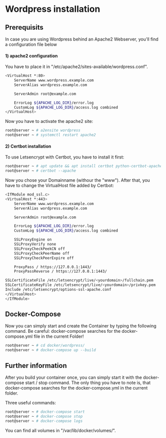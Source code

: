 # Wordpress installation

## Prerequisits
In case you are using Wordpress behind an Apache2 Webserver, you'll find a configuration file below

#### 1) apache2 configuration
You have to place it in "/etc/apache2/sites-available/wordpress.conf".

```bash
<VirtualHost *:80>
    ServerName www.wordpress.example.com
    ServerAlias wordpress.example.com

    ServerAdmin root@example.com

    ErrorLog ${APACHE_LOG_DIR}/error.log
    CustomLog ${APACHE_LOG_DIR}/access.log combined
</VirtualHost>
```

Now you have to activate the apache2 site:

```bash
root@server ~ # a2ensite wordpress
root@server ~ # systemctl restart apache2
```

#### 2) Certbot installation
To use Letsencrypt with Certbot, you have to install it first:

```bash
root@server ~ # apt update && apt install certbot python-certbot-apache
root@server ~ # certbot --apache
```

Now you chose your Domainname (withour the "www").
After that, you have to change the VirtualHost file added by Certbot:

```bash
<IfModule mod_ssl.c>
<VirtualHost *:443>
    ServerName www.wordpress.example.com
    ServerAlias wordpress.example.com

    ServerAdmin root@example.com

    ErrorLog ${APACHE_LOG_DIR}/error.log
    CustomLog ${APACHE_LOG_DIR}/access.log combined

    SSLProxyEngine on
    SSLProxyVerify none
    SSLProxyCheckPeekCN off
    SSLProxyCheckPeerName off
    SSLProxyCheckPeerExpire off

    ProxyPass / https://127.0.0.1:1443/
    ProxyPassReverse / https://127.0.0.1:1443/

SSLCertificateFile /etc/letsencrypt/live/<yourdomain>/fullchain.pem
SSLCertificateKeyFile /etc/letsencrypt/live/<yourdomain>/privkey.pem
Include /etc/letsencrypt/options-ssl-apache.conf
</VirtualHost>
</IfModule>
```

## Docker-Compose
Now you can simply start and create the Container by typing the following command. Be careful: docker-compose searches for the docker-compose.yml file in the current Folder!

```bash
root@server ~ # cd docker/wordpress/
root@server ~ # docker-compose up --build
```

## Further information
After you build your container once, you can simply start it with the docker-compose start / stop command.
The only thing you have to note is, that docker-compose searches for the docker-compose.yml in the current folder.

Three useful commands:
```bash
root@server ~ # docker-compose start
root@server ~ # docker-compose stop
root@server ~ # docker-compose logs
```

You can find all volumes in "/var/lib/docker/volumes/".